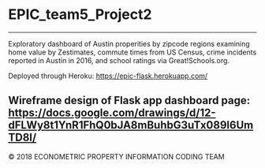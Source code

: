 # EPIC_team5_Project2
---
Exploratory dashboard of Austin properities by zipcode regions examining home value by Zestimates, commute times from US Census, crime incidents reported in Austin in 2016, and school ratings via Great!Schools.org.

Deployed through Heroku: https://epic-flask.herokuapp.com/


Wireframe design of Flask app dashboard page: https://docs.google.com/drawings/d/12-dFLWy8t1YnR1FhQ0bJA8mBuhbG3uTx089l6UmTD8I/
---
© 2018 ECONOMETRIC PROPERTY INFORMATION CODING TEAM 

